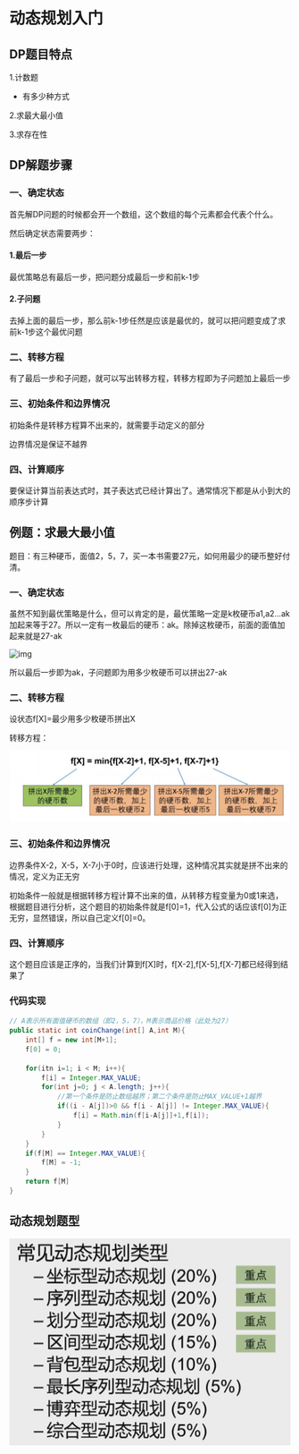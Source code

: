 # 动态规划入门

## DP题目特点

1.计数题

- 有多少种方式

2.求最大最小值

3.求存在性

## DP解题步骤

### 一、确定状态

首先解DP问题的时候都会开一个数组，这个数组的每个元素都会代表个什么。

然后确定状态需要两步：

#### 1.最后一步

最优策略总有最后一步，把问题分成最后一步和前k-1步

#### 2.子问题

去掉上面的最后一步，那么前k-1步任然是应该是最优的，就可以把问题变成了求前k-1步这个最优问题

### 二、转移方程

有了最后一步和子问题，就可以写出转移方程，转移方程即为子问题加上最后一步

### 三、初始条件和边界情况

初始条件是转移方程算不出来的，就需要手动定义的部分

边界情况是保证不越界

### 四、计算顺序

要保证计算当前表达式时，其子表达式已经计算出了。通常情况下都是从小到大的顺序步计算

## 例题：求最大最小值

题目：有三种硬币，面值2，5，7，买一本书需要27元，如何用最少的硬币整好付清。

### 一、确定状态

虽然不知到最优策略是什么，但可以肯定的是，最优策略一定是k枚硬币a1,a2…ak加起来等于27。所以一定有一枚最后的硬币：ak。除掉这枚硬币，前面的面值加起来就是27-ak

![img](https://img-blog.csdnimg.cn/20200711113747922.png)

所以最后一步即为ak，子问题即为用多少枚硬币可以拼出27-ak

### 二、转移方程

设状态f[X]=最少用多少枚硬币拼出X

转移方程：

![在这里插入图片描述](动态规划.assets/20200711131013186.png)

### 三、初始条件和边界情况

边界条件X-2，X-5，X-7小于0时，应该进行处理，这种情况其实就是拼不出来的情况，定义为正无穷

初始条件一般就是根据转移方程计算不出来的值，从转移方程变量为0或1来选，根据题目进行分析，这个题目的初始条件就是f[0]=1，代入公式的话应该f[0]为正无穷，显然错误，所以自己定义f[0]=0。

### 四、计算顺序

这个题目应该是正序的，当我们计算到f[X]时，f[X-2],f[X-5],f[X-7]都已经得到结果了

### 代码实现

```java
// A表示所有面值硬币的数组（即2，5，7），M表示商品价格（此处为27）
public static int coinChange(int[] A,int M){
    int[] f = new int[M+1];
    f[0] = 0;
    
    for(itn i=1; i < M; i++){
        f[i] = Integer.MAX_VALUE;
        for(int j=0; j < A.length; j++){
            //第一个条件是防止数组越界；第二个条件是防止MAX_VALUE+1越界
            if((i - A[j])>0 && f[i - A[j]] != Integer.MAX_VALUE){
                f[i] = Math.min(f[i-A[j]]+1,f[i]);
            }
        }
    }
	if(f[M] == Integer.MAX_VALUE){
        f[M] = -1;
    }
    return f[M]
}
```



## 动态规划题型

![image-20211123194102369](动态规划.assets/image-20211123194102369.png)
